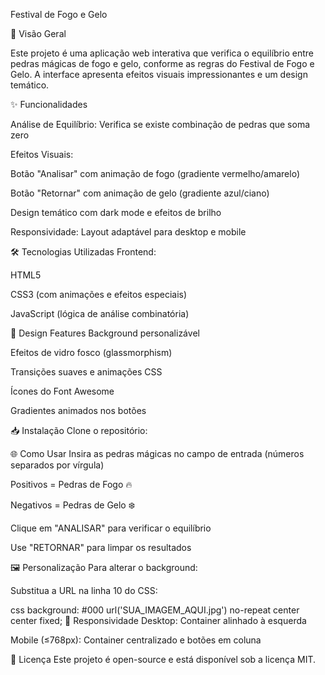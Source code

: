 Festival de Fogo e Gelo 

📌 Visão Geral

Este projeto é uma aplicação web interativa que verifica o equilíbrio entre pedras mágicas de fogo e gelo, conforme as regras do Festival de Fogo e Gelo. A interface apresenta efeitos visuais impressionantes e um design temático.

✨ Funcionalidades

Análise de Equilíbrio: Verifica se existe combinação de pedras que soma zero

Efeitos Visuais:

Botão "Analisar" com animação de fogo (gradiente vermelho/amarelo)

Botão "Retornar" com animação de gelo (gradiente azul/ciano)

Design temático com dark mode e efeitos de brilho

Responsividade: Layout adaptável para desktop e mobile

🛠️ Tecnologias Utilizadas
Frontend:

HTML5

CSS3 (com animações e efeitos especiais)

JavaScript (lógica de análise combinatória)

🎨 Design Features
Background personalizável

Efeitos de vidro fosco (glassmorphism)

Transições suaves e animações CSS

Ícones do Font Awesome

Gradientes animados nos botões

📥 Instalação
Clone o repositório:



🌐 Como Usar
Insira as pedras mágicas no campo de entrada (números separados por vírgula)

Positivos = Pedras de Fogo 🔥

Negativos = Pedras de Gelo ❄️

Clique em "ANALISAR" para verificar o equilíbrio

Use "RETORNAR" para limpar os resultados

🖼️ Personalização
Para alterar o background:

Substitua a URL na linha 10 do CSS:

css
background: #000 url('SUA_IMAGEM_AQUI.jpg') no-repeat center center fixed;
📱 Responsividade
Desktop: Container alinhado à esquerda

Mobile (≤768px): Container centralizado e botões em coluna

📝 Licença
Este projeto é open-source e está disponível sob a licença MIT.
